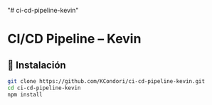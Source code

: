 "# ci-cd-pipeline-kevin" 
# CI/CD Pipeline – Kevin

## 🧰 Instalación

```bash
git clone https://github.com/KCondori/ci-cd-pipeline-kevin.git
cd ci-cd-pipeline-kevin
npm install
